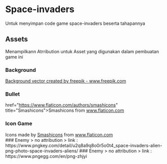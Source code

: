 # Space-invaders
Untuk menyimpan code game space-invaders beserta tahapannya 

## Assets
Menampilkann Atrribution untuk Asset yang digunakan dalam pembuatan game ini
### Background
<a href="https://www.freepik.com/vectors/background">Background vector created by freepik - www.freepik.com</a>
### Bullet
href="https://www.flaticon.com/authors/smashicons" title="Smashicons">Smashicons</a> from <a href="https://www.flaticon.com/" title="Flaticon">www.flaticon.com</a></div>
### Icon Game
<div>Icons made by <a href="https://smashicons.com/" title="Smashicons">Smashicons</a> from <a href="https://www.flaticon.com/" title="Flaticon">www.flaticon.com</a></div>
### Enemy 
> no attribution > link :
https://www.pngkey.com/detail/u2q8a9q8o0r5o0t4_space-invaders-alien-png-photo-space-invaders-aliens/
### Enemy 
> no attribution > link :
https://www.pngegg.com/en/png-zhjyi


